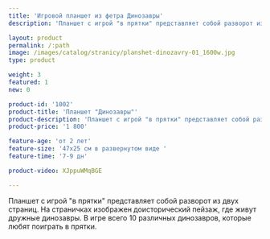 ```yaml
---
title: 'Игровой планшет из фетра Динозавры'
description: 'Планшет с игрой "в прятки" представляет собой разворот из двух страниц. На страничках изображен доисторический пейзаж, где прячутся 10 динозавриков.'

layout: product
permalink: /:path
image: /images/catalog/stranicy/planshet-dinozavry-01_1600w.jpg
type: product

weight: 3
featured: 1
new: 0

product-id: '1002'
product-title: 'Планшет "Динозавры"'
product-description: 'Планшет с игрой "в прятки" представляет собой разворот из двух страниц. На страничках изображен доисторический пейзаж, где живут дружные динозавры. В игре всего 10 различных динозавров, которые любят поиграть в прятки.'
product-price: '1 800'

feature-age: 'от 2 лет'
feature-size: '47х25 см в развернутом виде '
feature-time: '7-9 дн'

product-video: XJppuWMqBGE

---
```

Планшет с игрой "в прятки" представляет собой разворот из двух страниц. На страничках изображен доисторический пейзаж, где живут дружные динозавры. В игре всего 10 различных динозавров, которые любят поиграть в прятки. 